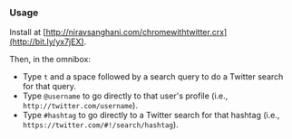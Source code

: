 ### Usage

Install at [http://niravsanghani.com/chromewithtwitter.crx](http://bit.ly/yx7jEX).

Then, in the omnibox:

- Type `t` and a space followed by a search query to do a Twitter search for that query.
- Type `@username` to go directly to that user's profile (i.e., `http://twitter.com/username`).
- Type `#hashtag` to go directly to a Twitter search for that hashtag (i.e., `https://twitter.com/#!/search/hashtag`).